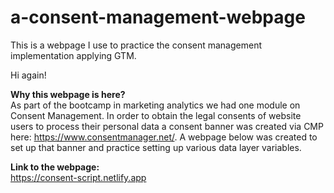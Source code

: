 # a-consent-management-webpage
This is a webpage I use to practice the consent management implementation applying GTM.

Hi again!

<b>Why this webpage is here?</b></br>
As part of the bootcamp in marketing analytics we had one module on Consent Management. In order to obtain the legal consents of website users to process their personal data a consent banner was created via CMP here: https://www.consentmanager.net/. A webpage below was created to set up that banner and practice setting up various  data layer variables.

<b>Link to the webpage:</b></br>
https://consent-script.netlify.app

